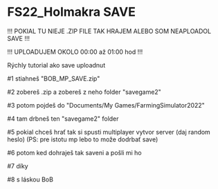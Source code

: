 # FS22_Holmakra SAVE
!!! POKIAL TU NIEJE .ZIP FILE TAK HRAJEM ALEBO SOM NEAPLOADOL SAVE  !!!

!!! UPLOADUJEM OKOLO  00:00 až 01:00 hod  !!!

Rýchly tutorial ako save uploadnut

#1  stiahneš "BOB_MP_SAVE.zip"

#2  zobereš .zip a zobereš z neho folder "savegame2"

#3  potom pojdeš do "Documents/My Games/FarmingSimulator2022"

#4  tam drbneš ten "savegame2" folder

#5  pokial chceš hrať tak si spusti multiplayer vytvor server (daj random heslo) (PS: pre istotu mp lebo to može dodrbať save)

#6  potom ked dohraješ tak saveni a pošli mi ho

#7  díky 

#8  s láskou BoB
